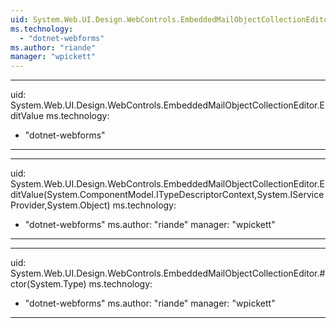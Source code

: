 ```yaml
---
uid: System.Web.UI.Design.WebControls.EmbeddedMailObjectCollectionEditor
ms.technology: 
  - "dotnet-webforms"
ms.author: "riande"
manager: "wpickett"
---
```


---
uid: System.Web.UI.Design.WebControls.EmbeddedMailObjectCollectionEditor.EditValue
ms.technology: 
  - "dotnet-webforms"
---

---
uid: System.Web.UI.Design.WebControls.EmbeddedMailObjectCollectionEditor.EditValue(System.ComponentModel.ITypeDescriptorContext,System.IServiceProvider,System.Object)
ms.technology: 
  - "dotnet-webforms"
ms.author: "riande"
manager: "wpickett"
---

---
uid: System.Web.UI.Design.WebControls.EmbeddedMailObjectCollectionEditor.#ctor(System.Type)
ms.technology: 
  - "dotnet-webforms"
ms.author: "riande"
manager: "wpickett"
---
